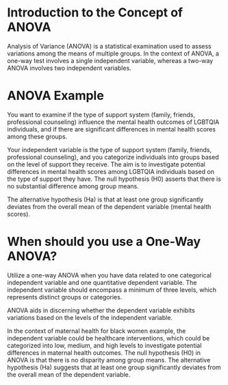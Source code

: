# Introduction to the Concept of ANOVA

Analysis of Variance (ANOVA) is a statistical examination used to assess variations among the means of multiple groups.
In the context of ANOVA, a one-way test involves a single independent variable, whereas a two-way ANOVA involves two independent variables.

# ANOVA Example

You want to examine if the type of support system (family, friends, professional counseling) influence the mental health outcomes of LGBTQIA individuals, and if there are significant differences in mental health scores among these groups.

Your independent variable is the type of support system (family, friends, professional counseling), and you categorize individuals into groups based on the level of support they receive. The aim is to investigate potential differences in mental health scores among LGBTQIA individuals based on the type of support they have.
The null hypothesis (H0) asserts that there is no substantial difference among group means.

The alternative hypothesis (Ha) is that at least one group significantly deviates from the overall mean of the dependent variable (mental health scores).

# When should you use a One-Way ANOVA?

Utilize a one-way ANOVA when you have data related to one categorical independent variable and one quantitative dependent variable. The independent variable should encompass a minimum of three levels, which represents distinct groups or categories.

ANOVA aids in discerning whether the dependent variable exhibits variations based on the levels of the independent variable.

In the context of maternal health for black women example, the independent variable could be healthcare interventions, which could be categorized into low, medium, and high levels to investigate potential differences in maternal health outcomes.
The null hypothesis (H0) in ANOVA is that there is no disparity among group means.
The alternative hypothesis (Ha) suggests that at least one group significantly deviates from the overall mean of the dependent variable.
